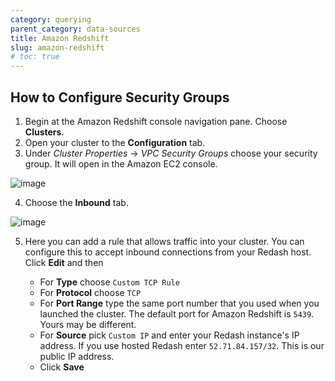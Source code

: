 ```yaml
---
category: querying
parent_category: data-sources
title: Amazon Redshift
slug: amazon-redshift
# toc: true
---
```


## How to Configure Security Groups

1. Begin at the Amazon Redshift console navigation pane. Choose **Clusters**.
2. Open your cluster to the **Configuration** tab.
3. Under _Cluster Properties_ → _VPC Security Groups_ choose your security
   group. It will open in the Amazon EC2 console.

![image](/assets/images/docs/gitbook/redshift-vpc-security-groups.png)

4. Choose the **Inbound** tab.

![image](/assets/images/docs/gitbook/redshift-inbound-tab.png)

5. Here you can add a rule that allows traffic into your cluster. You can
   configure this to accept inbound connections from your Redash host. Click
   **Edit** and then

	- For **Type** choose `Custom TCP Rule`
	- For **Protocol** choose `TCP`
	- For **Port Range** type the same port number that you used when you
	launched the cluster. The default port for Amazon Redshift is `5439`. 
	Yours may be different.
	- For **Source** pick `Custom IP` and enter your Redash instance's IP 
	address. If you use hosted Redash enter `52.71.84.157/32`. This is our 
	public IP address.
	- Click **Save**
